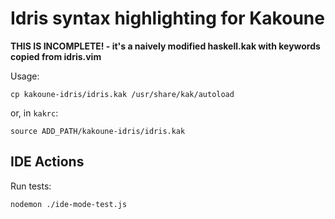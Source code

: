 # Idris syntax highlighting for Kakoune

__THIS IS INCOMPLETE! - it's a naively modified haskell.kak with keywords copied from idris.vim__

Usage:

`cp kakoune-idris/idris.kak /usr/share/kak/autoload`

or, in `kakrc`:

`source ADD_PATH/kakoune-idris/idris.kak`

## IDE Actions

Run tests:

`nodemon ./ide-mode-test.js`


